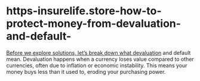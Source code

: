 # https-insurelife.store-how-to-protect-money-from-devaluation-and-default-
[Before we explore solutions, let’s break down what devaluation](https://insurelife.store/how-to-protect-money-from-devaluation-and-default/) and default mean. Devaluation happens when a currency loses value compared to other currencies, often due to inflation or economic instability. This means your money buys less than it used to, eroding your purchasing power.
